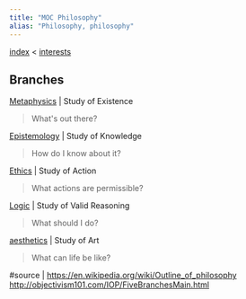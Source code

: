 ```yaml
---
title: "MOC Philosophy"
alias: "Philosophy, philosophy"
---
```


[index](_index.md) < [interests](1-interests.md)

## Branches

[Metaphysics](metaphysics.md) | Study of Existence 
> What's out there?

[Epistemology](epistemology.md) | Study of Knowledge
> How do I know about it?

[Ethics](Ethics.md) | Study of Action
> What actions are permissible?

[Logic](Logic.md) | Study of Valid Reasoning
> What should I do?

[aesthetics](aesthetics.md) | Study of Art
> What can life be like?

#source | 
https://en.wikipedia.org/wiki/Outline_of_philosophy
http://objectivism101.com/IOP/FiveBranchesMain.html

